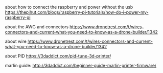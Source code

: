 

about how to connect the raspberry and power without the usb https://thepihut.com/blogs/raspberry-pi-tutorials/how-do-i-power-my-raspberry-pi

about the AWG and connectors https://www.dronetrest.com/t/wires-connectors-and-current-what-you-need-to-know-as-a-drone-builder/1342

about wire https://www.dronetrest.com/t/wires-connectors-and-current-what-you-need-to-know-as-a-drone-builder/1342

about PID https://3daddict.com/pid-tune-3d-printer/

marlin guide: http://3daddict.com/beginner-guide-marlin-printer-firmware/
